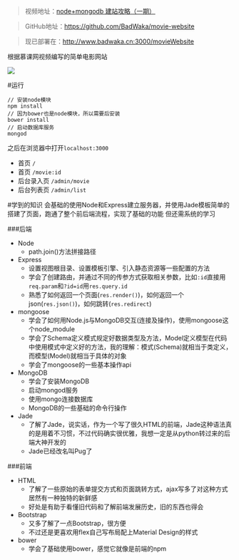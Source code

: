 > 视频地址：[node+mongodb 建站攻略（一期）](http://www.imooc.com/learn/75)

> GitHub地址：https://github.com/BadWaka/movie-website

> 现已部署在：http://www.badwaka.cn:3000/movieWebsite

根据慕课网视频编写的简单电影网站

![](http://upload-images.jianshu.io/upload_images/1828354-63208860584c6911.png?imageMogr2/auto-orient/strip%7CimageView2/2/w/1240)


#运行
```
// 安装node模块
npm install 
// 因为bower也是node模块，所以需要后安装
bower install
// 启动数据库服务
mongod
```
之后在浏览器中打开`localhost:3000`
- 首页 `/`
- 首页 `/movie:id`
- 后台录入页 `/admin/movie`
- 后台列表页 `/admin/list`

#学到的知识
会基础的使用Node和Express建立服务器，并使用Jade模板简单的搭建了页面，跑通了整个前后端流程，实现了基础的功能
但还需系统的学习

###后端
- Node
  - path.join()方法拼接路径
- Express
  - 设置视图根目录、设置模板引擎、引入静态资源等一些配置的方法
  - 学会了创建路由，并通过不同的传参方式获取相关参数，比如`:id`直接用`req.param`和`?id=id`用`res.query.id`
  - 熟悉了如何返回一个页面(`res.render()`)，如何返回一个json(`res.json()`)，如何跳转(`res.redirect`)
- mongoose
  - 学会了如何用Node.js与MongoDB交互(连接及操作)，使用mongoose这个node_module
  - 学会了Schema定义模式规定好数据类型及方法，Model定义模型在代码中使用模式中定义好的方法，我的理解：模式(Schema)就相当于类定义，而模型(Model)就相当于具体的对象
  - 学会了mongoose的一些基本操作api
- MongoDB
  - 学会了安装MongoDB
  - 启动mongod服务
  - 使用mongo连接数据库
  - MongoDB的一些基础的命令行操作
- Jade
  - 了解了Jade，说实话，作为一个写了很久HTML的前端，Jade这种语法真的是用着不习惯，不过代码确实很优雅，我想一定是从python转过来的后端大神开发的
  - Jade已经改名叫Pug了

###前端
- HTML
  - 了解了一些原始的表单提交方式和页面跳转方式，ajax写多了对这种方式居然有一种独特的新鲜感
  - 好处是有助于看懂旧代码和了解前端发展历史，旧的东西也得会
- Bootstrap
  - 又多了解了一点Bootstrap，很方便
  - 不过还是更喜欢用flex自己写布局配上Material Design的样式
- bower
  - 学会了基础使用bower，感觉它就像是前端的npm